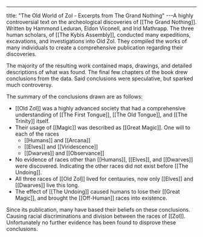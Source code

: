 ---
title: "The Old World of Zol - Excerpts from The Grand Nothing"
---A highly controversial text on the archeological discoveries of [[The Grand Nothing]]. Written by Hammond Leduran, Eldon Viconell, and Irid Mathrapp. The three human scholars, of [[The Kybis Assembly]], conducted many expeditions, excavations, and investigations into Old Zol. They compiled the works of many individuals to create a comprehensive publication regarding their discoveries.

The majority of the resulting work contained maps, drawings, and detailed descriptions of what was found. The final few chapters of the book drew conclusions from the data. Said conclusions were speculative, but sparked much controversy.

The summary of the conclusions drawn are as follows:
- [[Old Zol]] was a highly advanced society that had a comprehensive understanding of [[The First Tongue]], [[The Old Tongue]], and [[The Trinity]] itself. 
- Their usage of [[Magic]] was described as [[Great Magic]]. One will to each of the races
	- [[Humans]] and [[Arcana]]
	- [[Elves]] and [[Viridescence]]
	- [[Dwarves]] and [[Observance]]
- No evidence of races other than [[Humans]], [[Elves]], and [[Dwarves]] were discovered. Indicating the other races did not exist before [[The Undoing]].
- All three races of [[Old Zol]] lived for centauries, now only [[Elves]] and [[Dwarves]] live this long.
- The effect of [[The Undoing]] caused humans to lose their [[Great Magic]], and brought the [[Off-Human]] races into existence.

Since its publication, many have based their beliefs on these conclusions. Causing racial discriminations and division between the races of [[Zol]]. Unfortunately no further evidence has been found to disprove these conclusions.